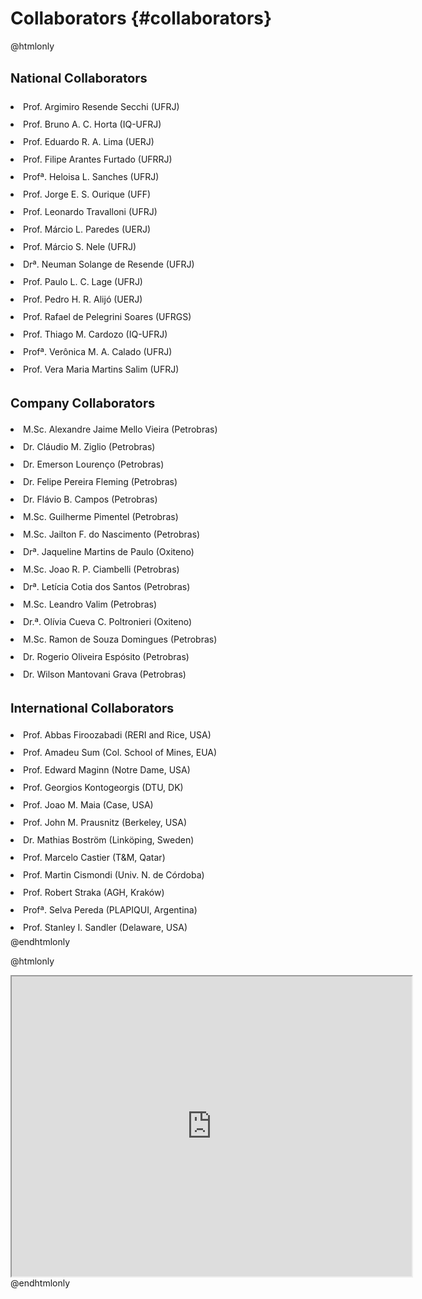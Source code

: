 Collaborators  {#collaborators}
===============================================

<!--
https://www.google.com/maps/d/u/0/edit?hl=pt-BR&hl=pt-BR&mid=1oVpJsDXktty6LB3STNCQ0WgNOaFws0Pc&ll=-27.751497155848995%2C-53.143950016961924&z=6
-->

@htmlonly
<html>
<meta name="viewport" content="width=device-width, initial-scale=1">
<link rel="stylesheet" href="https://www.w3schools.com/w3cs
s/4/w3.css">
<body>

<div class="w3-row w3-border:none">

  <div class="w3-container w3-third w3-white">
      <h2 style="font-size:20px;line-height:1.5"><b>National Collaborators</b></h2>
       <li style="line-height:2.0"> Prof. Argimiro Resende Secchi (UFRJ)</li>
       <li style="line-height:2.0"> Prof. Bruno A. C. Horta (IQ-UFRJ)</li>
       <li style="line-height:2.0"> Prof. Eduardo R. A. Lima (UERJ)</li>
       <li style="line-height:2.0"> Prof. Filipe Arantes Furtado (UFRRJ)</li>
       <li style="line-height:2.0"> Profª. Heloisa L. Sanches (UFRJ)</li>
       <li style="line-height:2.0"> Prof. Jorge E. S. Ourique (UFF)</li>
       <li style="line-height:2.0"> Prof. Leonardo Travalloni (UFRJ)</li>
       <li style="line-height:2.0"> Prof. Márcio L. Paredes (UERJ)</li>
       <li style="line-height:2.0"> Prof. Márcio S. Nele (UFRJ)</li>
       <li style="line-height:2.0"> Drª. Neuman Solange de Resende (UFRJ)</li>
       <li style="line-height:2.0"> Prof. Paulo L. C. Lage (UFRJ)</li>
       <li style="line-height:2.0"> Prof. Pedro H. R. Alijó (UERJ)</li>
       <li style="line-height:2.0"> Prof. Rafael de Pelegrini Soares (UFRGS)</li>
       <li style="line-height:2.0"> Prof. Thiago M. Cardozo (IQ-UFRJ)</li>
       <li style="line-height:2.0"> Profª. Verônica M. A. Calado (UFRJ)</li>
       <li style="line-height:2.0"> Prof. Vera Maria Martins Salim (UFRJ)</li>
  </div>
  
  <div class="w3-container w3-third w3-white">
      <h2 style="font-size:20px;"><b>Company Collaborators</b></h2>
       <li style="line-height:2.0"> M.Sc. Alexandre Jaime Mello Vieira (Petrobras)</li>
       <li style="line-height:2.0"> Dr. Cláudio M. Ziglio (Petrobras)</li>
       <li style="line-height:2.0"> Dr. Emerson Lourenço (Petrobras)</li>
       <li style="line-height:2.0"> Dr. Felipe Pereira Fleming (Petrobras)</li>
       <li style="line-height:2.0"> Dr. Flávio B. Campos (Petrobras)</li>
       <li style="line-height:2.0"> M.Sc. Guilherme Pimentel (Petrobras)</li>
       <li style="line-height:2.0"> M.Sc. Jailton F. do Nascimento (Petrobras)</li>
       <li style="line-height:2.0"> Drª. Jaqueline Martins de Paulo (Oxiteno)</li>
       <li style="line-height:2.0"> M.Sc. Joao R. P. Ciambelli (Petrobras)</li>
       <li style="line-height:2.0"> Drª. Letícia Cotia dos Santos (Petrobras)</li>
       <li style="line-height:2.0"> M.Sc. Leandro Valim (Petrobras)</li>
       <li style="line-height:2.0"> Dr.ª. Olívia Cueva C. Poltronieri (Oxiteno)</li>
       <li style="line-height:2.0"> M.Sc. Ramon de Souza Domingues (Petrobras)</li>
       <li style="line-height:2.0"> Dr. Rogerio Oliveira Espósito (Petrobras)</li>
       <li style="line-height:2.0"> Dr. Wilson Mantovani Grava (Petrobras)</li>
  </div>
  
  <div class="w3-container w3-third w3-white">
      <h2 style="font-size:20px;"><b>International Collaborators</b></h2> 
       <li style="line-height:2.0"> Prof. Abbas Firoozabadi (RERI and Rice, USA)</li>
       <li style="line-height:2.0"> Prof. Amadeu Sum (Col. School of Mines, EUA)</li>
       <li style="line-height:2.0"> Prof. Edward Maginn (Notre Dame, USA)</li>
       <li style="line-height:2.0"> Prof. Georgios Kontogeorgis (DTU, DK)</li>
       <li style="line-height:2.0"> Prof. Joao M. Maia (Case, USA)</li>
       <li style="line-height:2.0"> Prof. John M. Prausnitz (Berkeley, USA)</li>
       <li style="line-height:2.0"> Dr. Mathias Boström (Linköping, Sweden)</li>
       <li style="line-height:2.0"> Prof. Marcelo Castier (T&M, Qatar)</li>
       <li style="line-height:2.0"> Prof. Martin Cismondi (Univ. N. de Córdoba)</li>
       <li style="line-height:2.0"> Prof. Robert Straka (AGH, Kraków)</li>
       <li style="line-height:2.0"> Profª. Selva Pereda (PLAPIQUI, Argentina)</li>
       <li style="line-height:2.0"> Prof. Stanley I. Sandler (Delaware, USA)</li>
  </div>
  
</div>

</body>
</html>
@endhtmlonly

@htmlonly
<iframe src="https://www.google.com/maps/d/u/0/embed?mid=1oVpJsDXktty6LB3STNCQ0WgNOaFws0Pc" width="640" height="480"></iframe>
@endhtmlonly
